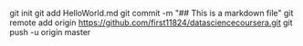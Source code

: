 git init
git add HelloWorld.md
git commit -m "## This is a markdown file"
git remote add origin https://github.com/first11824/datasciencecoursera.git
git push -u origin master
